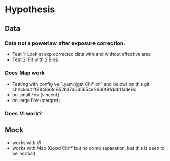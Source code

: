 # Hypothesis

## Data
### Data not a powerlaw after exposure correction.
- Test 1: Look at exp corrected data with and without effective area
- Test 2: Fit with 2 Bins

### Does Map work
- Testing with config ve_1.yaml (get Chi² of 1 and below)
 on this git checkout ff8848e8c852b37d6d5654e2660f91ddb11ade9c
 - on small Fov (vincent)
 - on large Fov (margret)

### Does VI work?


## Mock
- works with VI
- works with Map (Good Chi^² but no comp separation, but this is seen to be normal)
